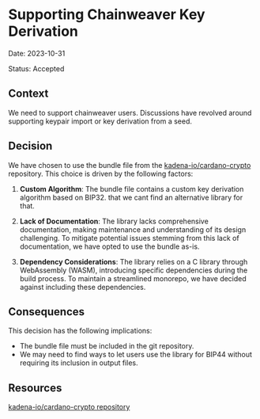 # Supporting Chainweaver Key Derivation

Date: 2023-10-31

Status: Accepted

## Context

We need to support chainweaver users. Discussions have revolved around
supporting keypair import or key derivation from a seed.

## Decision

We have chosen to use the bundle file from the [kadena-io/cardano-crypto][1]
repository. This choice is driven by the following factors:

1. **Custom Algorithm**: The bundle file contains a custom key derivation
   algorithm based on BIP32. that we cant find an alternative library for that.

2. **Lack of Documentation**: The library lacks comprehensive documentation,
   making maintenance and understanding of its design challenging. To mitigate
   potential issues stemming from this lack of documentation, we have opted to
   use the bundle as-is.

3. **Dependency Considerations**: The library relies on a C library through
   WebAssembly (WASM), introducing specific dependencies during the build
   process. To maintain a streamlined monorepo, we have decided against
   including these dependencies.

## Consequences

This decision has the following implications:

- The bundle file must be included in the git repository.
- We may need to find ways to let users use the library for BIP44 without
  requiring its inclusion in output files.

## Resources

[kadena-io/cardano-crypto repository][1]

[1]:
  https://github.com/kadena-io/cardano-crypto.js/tree/jam%40chainweaver-keygen
